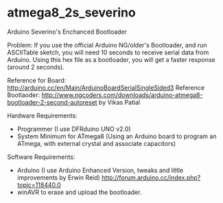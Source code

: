 # atmega8_2s_severino
Arduino Severino's Enchanced Bootloader 

Problem: 
If you use the official Arduino NG/older's Bootloader, and run ASCIITable sketch, you will need 10 seconds to receive serial data from Arduino. Using this hex file as a bootloader, you will get a faster response (around 2 seconds).

Reference for Board: http://arduino.cc/en/Main/ArduinoBoardSerialSingleSided3
Reference Bootlaoder: http://www.ngcoders.com/downloads/arduino-atmega8-bootloader-2-second-autoreset
        by Vikas Patial

Hardware Requirements:
  - Programmer (I use DFRduino UNO v2.0)
  - System Minimum for ATmega8 (Using an Arduino board to program an ATmega, 
                                with external crystal and associate capacitors)

Software Requirements:
  - Arduino (I use Arduino Enhanced Version, tweaks and little improvements by Erwin Reid)
            http://forum.arduino.cc/index.php?topic=118440.0
  - winAVR to erase and upload the bootloader.
